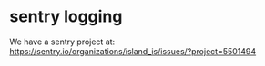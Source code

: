 # sentry logging

We have a sentry project at:
https://sentry.io/organizations/island_is/issues/?project=5501494
